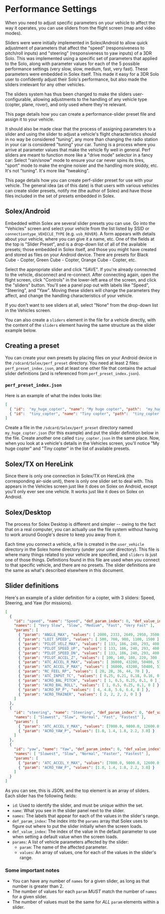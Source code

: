 # Performance Settings

When you need to adjust specific parameters on your vehicle to affect the way it operates, you can use sliders from the flight screen (map and video modes). 

Sliders were were initially implemented in Solex/Android to allow quick adjustment of parameters that affect the "speed" (responsiveness to pitch/roll inputs) and "steering" (responsiveness to yaw inputs) of a 3DR Solo. This was implemented using a specific set of parameters that applied to the Solo, along with parameter values for each of the 5 possible performance settings (very slow, slow, medium, fast, very fast). These parameters were embedded in Solex itself. This made it easy for a 3DR Solo user to confidently adjust their Solo's performance, but also made the sliders irrelevant for any other vehicles.

The sliders system has thus been changed to make the sliders user-configurable, allowing adjustments to the handling of any vehicle type (copter, plane, rover), and only used where they're relevant.

This page details how you can create a performance-slider preset file and assign it to your vehicle.

It should also be made clear that the process of assigning parameters to a slider and using the slider to adjust a vehicle's flight characteristics should in no way be considered "tuning", any more than changing the radio station in your car is considered "tuning" your car. Tuning is a process where you arrive at parameter values that make the vehicle fly well in general. Perf sliders are meant to function more like a "drive mode" selector in a fancy car: Select "rain/snow" mode to ensure your car never spins its tires, "sport" mode to make the engine noisier and the handling more skiddy, etc. It's not "tuning". It's more like "tweaking".

This page details how you can create perf-slider preset for use with your vehicle. The general idea (as of this date) is that users with various vehicles can create slider presets, notify me (the author of Solex) and have those files included in the set of presets embedded in Solex.


## Solex/Android

Embedded within Solex are several slider presets you can use. Go into the "Vehicles" screen and select your vehicle from the list listed by SSID or `connectiontype_VEHICLE_TYPE` (e.g. `usb_ROVER`). A form appears with details about your vehicle, where you can give it a name, etc. One of the fields at the top is "Slider Preset", and is a drop-down list of all of the available presets; those embedded in Solex itself, and those you might have created and stored as files on your Android device. There are presets for Black Cube - Copter, Green Cube - Copter, Orange Cube - Copter, etc. 

Select the appropriate slider and click "SAVE". If you're already connected to the vehicle, disconnect and re-connect. After connecting again, open the flight screen, click "Controls" in the lower-left area of the screen, and click the "sliders" button. You'll see a panel pop out with labels like "Speed", "Steering", and "Yaw". Moving these sliders will change the parameters they affect, and change the handling characteristics of your vehicle.

If you don't want to see sliders at all, select "None" from the drop-down list in the Vehicles screen.

You can also create a `sliders` element in the file for a vehicle directly, with the content of the `sliders` element having the same structure as the slider example below.

## Creating a preset

You can create your own presets by placing files on your Android device in the `/sdcard/Solex/perf_preset` directory. You need at least 2 files: `perf_preset_index.json`, and at least one other file that contains the actual slider definitions (and is referenced from `perf_preset_index.json`).

### `perf_preset_index.json`

Here is an example of what the index looks like:

```json
[
  { "id":  "my_huge_copter", "name": "My huge copter", "path":  "my_huge_copter.json" },
  { "id":  "tiny_copter", "name": "Tiny copter", "path":  "tiny_copter.json" }
]
```

Create a file in the `/sdcard/Solex/perf_preset` directory named `my_huge_copter.json` (for this example) and put the slider definition below in the file.
Create another one called `tiny_copter.json` in the same place. Now, when you look at a vehicle's details in the Vehicles screen, you'll notice "My huge copter"
and "Tiny copter" in the list of available presets.

## Solex/TX on HereLink

Since there is only one connection in Solex/TX on HereLink (the corresponding air-side unit), there is only one slider set to deal with. This appears in the 
Vehicles screen just like it does on Solex on Android, except you'll only ever see one vehicle. It works just like it does on Solex on Android.


## Solex/Desktop

The process for Solex Desktop is different and simpler -- owing to the fact that on a real computer, you can actually use the file system without having to work around Google's desire to keep you away from it.

Each time you connect a vehicle, a file is created in the `user_vehicle` directory in the Solex home directory (under your user directory). This file is where many things related to your vehicle are specified, and `sliders` is just one of those things. Definitions found in this file are used when you connect to that specific vehicle, and there are no presets. The slider definitions are the same as what's described elsewhere in this document.

## Slider definitions

Here's an example of a slider definition for a copter, with 3 sliders: Speed, Steering, and Yaw (for missions).

```json
[
  {
    "id": "speed", "name": "Speed", "def_param_index": 0, "def_value_index": 2,
    "names": [ "Very Slow", "Slow", "Medium", "Fast", "Very Fast" ],
    "params": [
      { "param": "ANGLE_MAX", "values": [ 2000, 2333, 2649, 2950, 3500 ] },
      { "param": "LOIT_SPEED", "values": [ 500, 700, 900, 1100, 1500 ] },
      { "param": "PILOT_VELZ_MAX", "values": [ 133, 186, 240, 293, 400 ] },
      { "param": "PILOT_SPEED_UP", "values": [ 133, 186, 240, 293, 400 ] },
      { "param": "PILOT_SPEED_DN", "values": [ 133, 186, 240, 293, 400 ] },
      { "param": "PILOT_ACCEL_Z", "values": [ 100, 140, 180, 220, 300 ] },
      { "param": "ATC_ACCEL_R_MAX", "values": [ 36000, 43200, 50400, 57600, 72000 ] },
      { "param": "ATC_ACCEL_P_MAX", "values": [ 36000, 43200, 50400, 57600, 72000 ] },
      { "param": "RC_FEEL_RP", "values": [ 20, 28, 36, 44, 70 ] },
      { "param": "ATC_INPUT_TC", "values": [ 0.25, 0.21, 0.18, 0.16, 0.11 ] },
      { "param": "ACRO_BAL_PITCH", "values": [ 1, 0.5, 0.25, 0.1, 0 ] },
      { "param": "ACRO_BAL_ROLL", "values": [ 1, 0.5, 0.25, 0.1, 0 ] },
      { "param": "ACRO_RP_P", "values": [ 4, 4.8, 5.6, 6.4, 8 ] },
      { "param": "ACRO_TRAINER", "values": [ 2, 2, 2, 2, 0 ] }
    ]
  },
  {
    "id": "steering", "name": "Steering", "def_param_index": 0, "def_value_index": 2,
    "names": [ "Slowest", "Slow", "Normal", "Fast", "Fastest" ],
    "params": [
      { "param": "ATC_ACCEL_Y_MAX", "values": [7000.0, 9800.0, 12600.0, 22400.0, 36000.0] },
      { "param": "ACRO_YAW_P", "values": [1.0, 1.4, 1.8, 2.2, 3.0] }
    ]
  },
  {
    "id": "yaw", "name": "Yaw", "def_param_index": 0, "def_value_index": 2,
    "names": [ "Slowest", "Slow", "Normal", "Faster", "Fastest" ],
    "params": [
      { "param": "ATC_ACCEL_Y_MAX", "values": [7000.0, 9800.0, 12600.0, 22400.0, 36000.0] },
      { "param": "ACRO_YAW_P", "values": [1.0, 1.4, 1.8, 2.2, 3.0] }
    ]
  }
]

```

As you can see, this is JSON, and the top element is an array of sliders. Each slider has the following fields:

*	`id`: Used to identify the slider, and must be unique within the set.
*	`name`: What you see in the slider panel next to the slider.
*	`names`: The labels that appear for each of the values in the slider's range.
*	`def_param_index`: The index into the `params` array that Solex uses to figure out where to put the slider initially when the screen loads.
*	`def_value_index`: The index of the value in the default parameter to use when setting a default value when the screen loads.
*	`params`: A list of vehicle parameters affected by the slider:
	*	`param`: The name of the affected parameter.
	*	`values`: An array of values, one for each of the values in the slider's range.

### Some important notes

*	You can have any number of `names` for a given slider, as long as that number is greater than 2.
*	The number of values for each `param` *MUST* match the number of `names` for a given slider. 
*	The number of values must be the same for *ALL* `param` elements within a slider.

